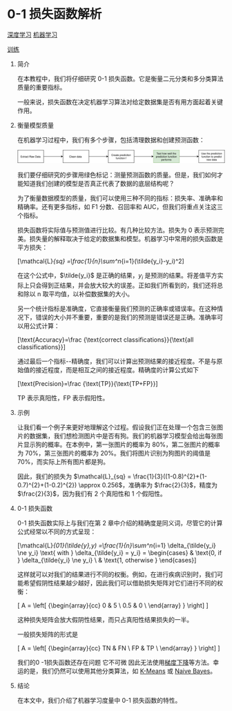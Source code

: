 # 0-1 损失函数解析

[深度学习](https://www.baeldung.com/cs/category/ai/deep-learning) [机器学习](https://www.baeldung.com/cs/category/ai/ml)

[训练](https://www.baeldung.com/cs/tag/training)

1. 简介

    在本教程中，我们将仔细研究 0-1 损失函数。它是衡量二元分类和多分类算法质量的重要指标。

    一般来说，损失函数在决定机器学习算法对给定数据集是否有用方面起着关键作用。

2. 衡量模型质量

    在机器学习过程中，我们有多个步骤，包括清理数据和创建预测函数：

    ![machineLearning.drawio](pic/machineLearning.drawio.png)

    我们要仔细研究的步骤用绿色标记：测量预测函数的质量。但是，我们如何才能知道我们创建的模型是否真正代表了数据的底层结构呢？

    为了衡量数据模型的质量，我们可以使用三种不同的指标：损失率、准确率和精确率。还有更多指标，如 F1 分数、召回率和 AUC，但我们将重点关注这三个指标。

    损失函数将实际值与预测值进行比较。有几种比较方法。损失为 0 表示预测完美。损失量的解释取决于给定的数据集和模型。机器学习中常用的损失函数是平方损失：

    \[\mathcal{L}_{sq} =\frac{1}{n}\sum^n_{i=1}(\tilde{y_i}-y_i)^2\]

    在这个公式中，$\tilde{y_i}$ 是正确的结果，$y_i$ 是预测的结果。将差值平方实际上只会得到正结果，并会放大较大的误差。正如我们所看到的，我们还将总和除以 n 取平均值，以补偿数据集的大小。

    另一个统计指标是准确度，它直接衡量我们预测的正确率或错误率。在这种情况下，错误的大小并不重要，重要的是我们的预测是错误还是正确。准确率可以用公式计算：

    \[\text{Accuracy}=\frac {\text{correct classifications}}{\text{all classifications}}\]

    通过最后一个指标--精确度，我们可以计算出预测结果的接近程度。不是与原始值的接近程度，而是相互之间的接近程度。精确度的计算公式如下

    \[\text{Precision}=\frac {\text{TP}}{\text{TP+FP}}\]

    TP 表示真阳性，FP 表示假阳性。

3. 示例

    让我们看一个例子来更好地理解这个过程。假设我们正在处理一个包含三张图片的数据集，我们想检测图片中是否有狗。我们的机器学习模型会给出每张图片显示狗的概率。在本例中，第一张图片的概率为 80%，第二张图片的概率为 70%，第三张图片的概率为 20%。我们将图片识别为狗图片的阈值是 70%，而实际上所有图片都是狗。

    因此，我们的损失为 $\mathcal{L}_{sq} = \frac{1}{3}((1-0.8)^{2}+(1-0.7)^{2}+(1-0.2)^{2}) \approx 0.256$，准确率为 $\frac{2}{3}$，精度为 $\frac{2}{3}$，因为我们有 2 个真阳性和 1 个假阳性。

4. 0-1 损失函数

    0-1 损失函数实际上与我们在第 2 章中介绍的精确度是同义词，尽管它的计算公式经常以不同的方式呈现：

    \[\mathcal{L}_{01}(\tilde{y},y) =\frac{1}{n}\sum^n_{i=1} \delta_{\tilde{y_i} \ne y_i} \text{ with } \delta_{\tilde{y_i} = y_i} =
    \begin{cases}
    & \text{0, if } \delta_{\tilde{y_i} \ne y_i} \\
    & \text{1, otherwise }
    \end{cases}\]

    这样就可以对我们的结果进行不同的权衡。例如，在进行疾病识别时，我们可能希望假阴性结果越少越好，因此我们可以借助损失矩阵对它们进行不同的权衡：

    \[ A = \left[ {\begin{array}{cc} 0 & 5 \\ 0.5 & 0 \\ \end{array} } \right] \]

    这种损失矩阵会放大假阴性结果，而只占真阳性结果损失的一半。

    一般损失矩阵的形式是

    \[ A = \left[ {\begin{array}{cc} TN & FN \\ FP & TP \\ \end{array} } \right] \]

    我们的0 -1损失函数还存在问题 它不可微 因此无法使用[梯度下降](https://www.baeldung.com/java-gradient-descent)等方法。幸运的是，我们仍然可以使用其他分类算法，如 [K-Means](https://www.baeldung.com/cs/k-means-for-classification) 或 [Naive Bayes](https://www.baeldung.com/cs/naive-bayes-classification-performance)。

5. 结论

    在本文中，我们介绍了机器学习度量中 0-1 损失函数的特性。
